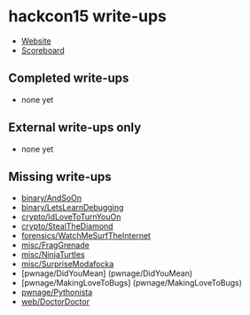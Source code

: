 # hackcon15 write-ups

* [Website](http://hackcon.in/)
* [Scoreboard](scoreboard.json)

## Completed write-ups

* none yet

## External write-ups only

* none yet

## Missing write-ups

* [binary/AndSoOn](binary/AndSoOn)
* [binary/LetsLearnDebugging](binary/LetsLearnDebugging)
* [crypto/IdLoveToTurnYouOn](crypto/IdLoveToTurnYouOn)
* [crypto/StealTheDiamond](crypto/StealTheDiamond)
* [forensics/WatchMeSurfTheInternet](forensics/WatchMeSurfTheInternet)
* [misc/FragGrenade](misc/FragG)
* [misc/NinjaTurtles](misc/NinjaTurtles)
* [misc/SurpriseModafocka](misc/SurpriseModafocka)
* [pwnage/DidYouMean] (pwnage/DidYouMean)
* [pwnage/MakingLoveToBugs] (pwnage/MakingLoveToBugs)
* [pwnage/Pythonista](pwnage/Pythonista)
* [web/DoctorDoctor](web/DoctorDoctor)
